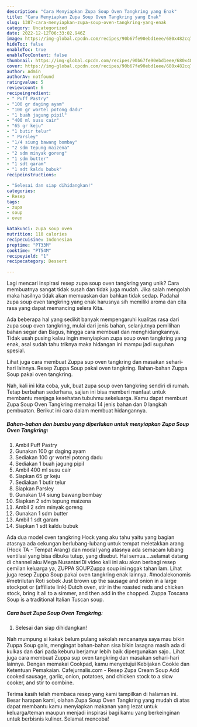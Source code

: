 ```yaml
---
description: "Cara Menyiapkan Zupa Soup Oven Tangkring yang Enak"
title: "Cara Menyiapkan Zupa Soup Oven Tangkring yang Enak"
slug: 1387-cara-menyiapkan-zupa-soup-oven-tangkring-yang-enak
category: Uncategorized
date: 2022-12-12T06:33:02.946Z
image: https://img-global.cpcdn.com/recipes/90b67fe90ebd1eee/680x482cq70/zupa-soup-oven-tangkring-foto-resep-utama.jpg
hideToc: false
enableToc: true
enableTocContent: false
thumbnail: https://img-global.cpcdn.com/recipes/90b67fe90ebd1eee/680x482cq70/zupa-soup-oven-tangkring-foto-resep-utama.jpg
cover: https://img-global.cpcdn.com/recipes/90b67fe90ebd1eee/680x482cq70/zupa-soup-oven-tangkring-foto-resep-utama.jpg
author: Admin
authorAv: notfound
ratingvalue: 5
reviewcount: 6
recipeingredient:
- " Puff Pastry"
- "100 gr daging ayam"
- "100 gr wortel potong dadu"
- "1 buah jagung pipil"
- "400 ml susu cair"
- "65 gr keju"
- "1 butir telur"
- " Parsley"
- "1/4 siung bawang bombay"
- "2 sdm tepung maizena"
- "2 sdm minyak goreng"
- "1 sdm butter"
- "1 sdt garam"
- "1 sdt kaldu bubuk"
recipeinstructions:

- "Selesai dan siap dihidangkan!"
categories:
- Resep
tags:
- zupa
- soup
- oven

katakunci: zupa soup oven 
nutrition: 110 calories
recipecuisine: Indonesian
preptime: "PT33M"
cooktime: "PT54M"
recipeyield: "1"
recipecategory: Dessert

---
```





Lagi mencari inspirasi resep zupa soup oven tangkring yang unik? Cara membuatnya sangat tidak susah dan tidak juga mudah. Jika salah mengolah maka hasilnya tidak akan memuaskan dan bahkan tidak sedap. Padahal zupa soup oven tangkring yang enak harusnya sih memiliki aroma dan cita rasa yang dapat memancing selera Kita.





Ada beberapa hal yang sedikit banyak mempengaruhi kualitas rasa dari zupa soup oven tangkring, mulai dari jenis bahan, selanjutnya pemilihan bahan segar dan Bagus, hingga cara membuat dan menghidangkannya. Tidak usah pusing kalau ingin menyiapkan zupa soup oven tangkring yang enak,      asal sudah tahu triknya maka hidangan ini mampu jadi suguhan spesial.














Lihat juga cara membuat Zuppa sup oven tangkring dan masakan sehari-hari lainnya. Resep Zuppa Soup pakai oven tangkring. Bahan-bahan Zuppa Soup pakai oven tangkring.






Nah, kali ini kita coba, yuk, buat zupa soup oven tangkring sendiri di rumah. Tetap berbahan sederhana, sajian ini bisa memberi manfaat untuk membantu menjaga kesehatan tubuhmu sekeluarga. Kamu dapat membuat Zupa Soup Oven Tangkring memakai 14 jenis bahan dan 0 langkah pembuatan. Berikut ini cara dalam membuat hidangannya.

<!--inarticleads1-->

##### Bahan-bahan dan bumbu yang diperlukan untuk menyiapkan Zupa Soup Oven Tangkring:

1. Ambil  Puff Pastry
1. Gunakan 100 gr daging ayam
1. Sediakan 100 gr wortel potong dadu
1. Sediakan 1 buah jagung pipil
1. Ambil 400 ml susu cair
1. Siapkan 65 gr keju
1. Sediakan 1 butir telur
1. Siapkan  Parsley
1. Gunakan 1/4 siung bawang bombay
1. Siapkan 2 sdm tepung maizena
1. Ambil 2 sdm minyak goreng
1. Gunakan 1 sdm butter
1. Ambil 1 sdt garam
1. Siapkan 1 sdt kaldu bubuk


Ada dua model oven tangkring Hock yang aku tahu yaitu yang bagian atasnya ada cekungan berlubang-lubang untuk tempat meletakkan arang (Hock TA - Tempat Arang) dan modal yang atasnya ada semacam lubang ventilasi yang bisa dibuka tutup, yang disebut. Hai semua….selamat datang di channel aku Mega NusantariDi video kali ini aku akan berbagi resep cemilan keluarga ya, ZUPPA SOUPZuppa soup ini nggak tahan lam. Lihat juga resep Zuppa Soup pakai oven tangkring enak lainnya. #modalekonomis #metrilutan Roti sobek Just brown up the sausage and onion in a large stockpot or (affiliate link) Dutch oven, stir in the roasted reds and chicken stock, bring it all to a simmer, and then add in the chopped. Zuppa Toscana Soup is a traditional Italian Tuscan soup. 

<!--inarticleads2-->

##### Cara buat Zupa Soup Oven Tangkring:


1. Selesai dan siap dihidangkan!

Nah mumpung si kakak belum pulang sekolah rencananya saya mau bikin Zuppa Soup gals, mengingat bahan-bahan sisa bikin lasagna masih ada di kulkas dan dari pada keburu berjamur lebih baik dipergunakan sajo.. Lihat juga cara membuat Zuppa sup oven tangkring dan masakan sehari-hari lainnya. Dengan memakai Cookpad, kamu menyetujui Kebijakan Cookie dan Ketentuan Pemakaian. Cafejurnalis.com - Resep Zupa Cream Soup Add cooked sausage, garlic, onion, potatoes, and chicken stock to a slow cooker, and stir to combine. 

Terima kasih telah membaca resep yang kami tampilkan di halaman ini. Besar harapan kami, olahan Zupa Soup Oven Tangkring yang mudah di atas dapat membantu kamu menyiapkan makanan yang lezat untuk keluarga/teman maupun menjadi inspirasi bagi kamu yang berkeinginan untuk berbisnis kuliner. Selamat mencoba!
